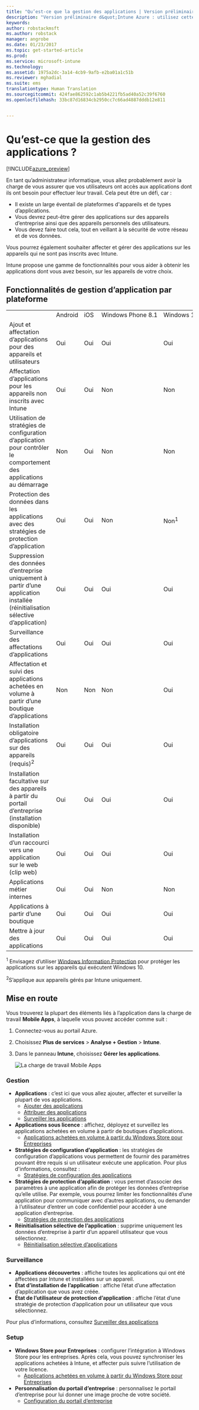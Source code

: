 ```yaml
---
title: "Qu’est-ce que la gestion des applications | Version préliminaire d’Intune Azure | Microsoft Docs"
description: "Version préliminaire d&quot;Intune Azure : utilisez cette rubrique pour apprendre les notions de gestion des applications avec Microsoft Intune"
keywords: 
author: robstackmsft
ms.author: robstack
manager: angrobe
ms.date: 01/23/2017
ms.topic: get-started-article
ms.prod: 
ms.service: microsoft-intune
ms.technology: 
ms.assetid: 1975a2dc-3a14-4cb9-9afb-e2ba01a1c51b
ms.reviewer: mghadial
ms.suite: ems
translationtype: Human Translation
ms.sourcegitcommit: 424fae862592c1ab5b4221fb5ad40a52c39f6760
ms.openlocfilehash: 33bc87d16834cb2950cc7c66ad4887dddb12e811


---
```


# <a name="what-is-app-management"></a>Qu’est-ce que la gestion des applications ?


[!INCLUDE[azure_preview](../includes/azure_preview.md)]


En tant qu’administrateur informatique, vous allez probablement avoir la charge de vous assurer que vos utilisateurs ont accès aux applications dont ils ont besoin pour effectuer leur travail. Cela peut être un défi, car :
- Il existe un large éventail de plateformes d'appareils et de types d’applications.
- Vous devrez peut-être gérer des applications sur des appareils d’entreprise ainsi que des appareils personnels des utilisateurs.
- Vous devez faire tout cela, tout en veillant à la sécurité de votre réseau et de vos données. 

Vous pourrez également souhaiter affecter et gérer des applications sur les appareils qui ne sont pas inscrits avec Intune.

Intune propose une gamme de fonctionnalités pour vous aider à obtenir les applications dont vous avez besoin, sur les appareils de votre choix.

## <a name="app-management-capabilities-by-platform"></a>Fonctionnalités de gestion d’application par plateforme

||||||
|-|-|-|-|-|
|&nbsp; |Android|iOS|Windows Phone 8.1|Windows 10|
|Ajout et affectation d’applications pour des appareils et utilisateurs|Oui|Oui|Oui|Oui|
|Affectation d’applications pour les appareils non inscrits avec Intune|Oui|Oui|Non|Non|
|Utilisation de stratégies de configuration d’application pour contrôler le comportement des applications au démarrage|Non|Oui|Non|Non|
|Protection des données dans les applications avec des stratégies de protection d’application|Oui|Oui|Non|Non<sup>1</sup>|
|Suppression des données d’entreprise uniquement à partir d’une application installée (réinitialisation sélective d’application)|Oui|Oui|Oui|Oui|
|Surveillance des affectations d’applications|Oui|Oui|Oui|Oui|
|Affectation et suivi des applications achetées en volume à partir d’une boutique d’applications|Non|Non|Non|Oui|
|Installation obligatoire d’applications sur des appareils (requis)<sup>2</sup>|Oui|Oui|Oui|Oui|
|Installation facultative sur des appareils à partir du portail d’entreprise (installation disponible)|Oui|Oui|Oui|Oui|
|Installation d’un raccourci vers une application sur le web (clip web)|Oui|Oui|Oui|Oui|
|Applications métier internes|Oui|Oui|Non|Non|
|Applications à partir d’une boutique|Oui|Oui|Oui|Oui|
|Mettre à jour des applications|Oui|Oui|Oui|Oui|

<sup>1</sup> Envisagez d’utiliser [Windows Information Protection](/intune-azure/configure-devices/how-to-configure-windows-information-protection) pour protéger les applications sur les appareils qui exécutent Windows 10.

<sup>2</sup>S’applique aux appareils gérés par Intune uniquement.


## <a name="how-to-get-started"></a>Mise en route

Vous trouverez la plupart des éléments liés à l’application dans la charge de travail **Mobile Apps**, à laquelle vous pouvez accéder comme suit :

1. Connectez-vous au portail Azure.
2. Choisissez **Plus de services** > **Analyse + Gestion** > **Intune**.
3. Dans le panneau **Intune**, choisissez **Gérer les applications**.

    ![La charge de travail Mobile Apps](./media/apps-workload.png)

### <a name="manage"></a>Gestion
- **Applications** : c’est ici que vous allez ajouter, affecter et surveiller la plupart de vos applications. 
    - [Ajouter des applications](add-apps.md)
    - [Attribuer des applications](deploy-apps.md)
    - [Surveiller les applications](monitor-apps.md)
- **Applications sous licence** : affichez, déployez et surveillez les applications achetées en volume à partir de boutiques d’applications.
    - [Applications achetées en volume à partir du Windows Store pour Entreprises](wsfb-apps.md)
- **Stratégies de configuration d’application** : les stratégies de configuration d’applications vous permettent de fournir des paramètres pouvant être requis si un utilisateur exécute une application. Pour plus d'informations, consultez :
    - [Stratégies de configuration des applications](app-configuration-policies.md)
- **Stratégies de protection d’application** : vous permet d’associer des paramètres à une application afin de protéger les données d’entreprise qu’elle utilise. Par exemple, vous pourrez limiter les fonctionnalités d’une application pour communiquer avec d’autres applications, ou demander à l’utilisateur d’entrer un code confidentiel pour accéder à une application d’entreprise.
    - [Stratégies de protection des applications](app-protection-policies.md)
- **Réinitialisation sélective de l’application** : supprime uniquement les données d’entreprise à partir d’un appareil utilisateur que vous sélectionnez.
    - [Réinitialisation sélective d’applications](app-selective-wipe.md)

### <a name="monitor"></a>Surveillance
- **Applications découvertes** : affiche toutes les applications qui ont été affectées par Intune et installées sur un appareil.
- **État d’installation de l’application** : affiche l’état d’une affectation d’application que vous avez créée.
- **État de l’utilisateur de protection d’application** : affiche l’état d’une stratégie de protection d’application pour un utilisateur que vous sélectionnez.

Pour plus d’informations, consultez [Surveiller des applications](monitor-apps.md)

### <a name="setup"></a>Setup
<!--- **iOS VPP Tokens**
    - [iOS volume-purchased apps](ios-vpp-apps.md) --->
- **Windows Store pour Entreprises** : configurer l’intégration à Windows Store pour les entreprises. Après cela, vous pouvez synchroniser les applications achetées à Intune, et affecter puis suivre l’utilisation de votre licence. 
    - [Applications achetées en volume à partir du Windows Store pour Entreprises](wsfb-apps.md)
- **Personnalisation du portail d’entreprise** : personnalisez le portail d’entreprise pour lui donner une image proche de votre société. 
    - [Configuration du portail d’entreprise](company-portal-app.md)



<!--HONumber=Feb17_HO1-->


